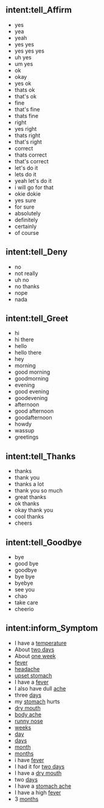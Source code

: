 ## intent:tell_Affirm
- yes
- yea
- yeah
- yes yes
- yes yes yes
- uh yes
- um yes
- ok
- okay
- yes ok
- thats ok
- that's ok
- fine
- that's fine
- thats fine
- right
- yes right
- thats right
- that's right
- correct
- thats correct
- that's correct
- let's do it
- lets do it
- yeah let's do it
- i will go for that
- okie dokie
- yes sure
- for sure
- absolutely
- definitely
- certainly
- of course

## intent:tell_Deny
- no
- not really
- uh no
- no thanks
- nope
- nada

## intent:tell_Greet
- hi
- hi there
- hello
- hello there
- hey
- morning
- good morning
- goodmorning
- evening
- good evening
- goodevening
- afternoon
- good afternoon
- goodafternoon
- howdy
- wassup
- greetings

## intent:tell_Thanks
- thanks
- thank you
- thanks a lot
- thank you so much
- great thanks
- ok thanks
- okay thank you
- cool thanks
- cheers

## intent:tell_Goodbye
- bye
- good bye
- goodbye
- bye bye
- byebye
- see you
- chao
- take care
- cheerio

## intent:inform_Symptom
- I have a [temperature](SymptomName)
- About [two days](SymptomDuration)
- About [one week](SymptomDuration)
- [fever](SymptomName)
- [headache](SymptomName)
- [upset stomach](SymptomName)
- I have a [fever](SymptomName)
- I also have dull [ache](SymptomName)
- three [days](SymptomDuration)
- my [stomach](SymptomName) hurts
- [dry mouth](SymptomName)
- [body ache](SymptomName)
- [runny nose](SymptomName)
- [weeks](SymptomDuration)
- [day](SymptomDuration)
- [days](SymptomDuration)
- [month](SymptomDuration)
- [months](SymptomDuration)
- i have [fever](SymptomName)
- I had it for [two days](SymptomDuration)
- I have a [dry mouth](SymptomName)
- two [days](SymptomDuration)
- I have a [stomach ache](SymptomName)
- I have a high [fever](SymptomName)
- 3 [months](SymptomDuration)
